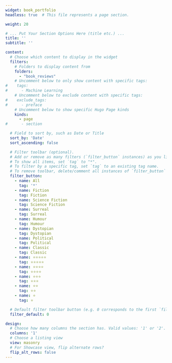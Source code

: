 ```yaml
---
widget: book_portfolio
headless: true  # This file represents a page section.

weight: 20

# ... Put Your Section Options Here (title etc.) ...
title: ''
subtitle: ''

content:
  # Choose which content to display in the widget
  filters:
    # Folders to display content from
    folders:
      - "book_reviews"
    # Uncomment below to only show content with specific tags:
#    tags:
#      - Machine Learning
    # Uncomment below to exclude content with specific tags:
#    exclude_tags:
#      - preface    
    # Uncomment below to show specific Hugo Page kinds
    kinds:
      - page
#      - section

  # Field to sort by, such as Date or Title
  sort_by: 'Date'
  sort_ascending: false

  # Filter toolbar (optional).
  # Add or remove as many filters (`filter_button` instances) as you like.
  # To show all items, set `tag` to "*".
  # To filter by a specific tag, set `tag` to an existing tag name.
  # To remove toolbar, delete/comment all instances of `filter_button` below.
  filter_button:
    - name: All
      tag: '*'
    - name: Fiction
      tag: Fiction
    - name: Science Fiction
      tag: Science Fiction
    - name: Surreal
      tag: Surreal
    - name: Humour
      tag: Humour
    - name: Dystopian
      tag: Dystopian
    - name: Political
      tag: Political
    - name: Classic
      tag: Classic
    - name: ⭐⭐⭐⭐⭐
      tag: ⭐⭐⭐⭐⭐
    - name: ⭐⭐⭐⭐
      tag: ⭐⭐⭐⭐
    - name: ⭐⭐⭐
      tag: ⭐⭐⭐
    - name: ⭐⭐
      tag: ⭐⭐
    - name: ⭐
      tag: ⭐

  # Default filter toolbar button (e.g. 0 corresponds to the first `filter_button` instance above)
  filter_default: 0

design:
  # Choose how many columns the section has. Valid values: '1' or '2'.
  columns: '1'
  # Choose a listing view
  view: masonry
  # For Showcase view, flip alternate rows?
  flip_alt_rows: false
---
```

